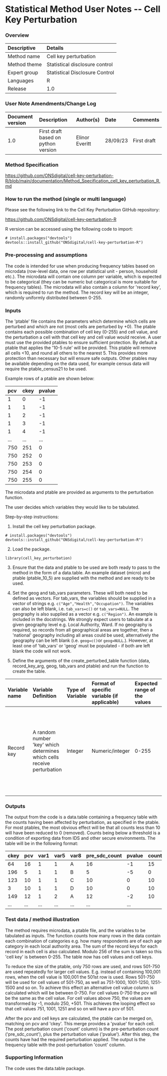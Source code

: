 # Statistical Method User Notes -- Cell Key Perturbation


### Overview

 | Descriptive      | Details                         |
 |:---              | :----                           |
 | Method name      |Cell key perturbation            | 
 | Method theme     |Statistical disclosure control   |
 | Expert group     |Statistical Disclosure Control   |
 | Languages        |R                           |
 | Release          |1.0                              |


### User Note Amendments/Change Log

 | Document version  | Description |Author(s)       |     Date        |    Comments      |
 |:---               | :----       |:---            |:---             |:---              |      
 |1.0                |First draft based on python version  | Elinor Everitt      |28/09/23         |First draft 

### Method Specification

<https://github.com/ONSdigital/cell-key-perturbation-R/blob/main/documentation/Method_Specification_cell_key_perturbation_R.md>

### How to run the method (single or multi language)

Please see the following link to the Cell Key Perturbation GitHub
repository:

<https://github.com/ONSdigital/cell-key-perturbation-R>

R version can be accessed using the following code to
import:
```
# install.packages("devtools")
devtools::install_github("ONSdigital/cell-key-perturbation-R")
```

### Pre-processing and assumptions

The code is intended for use when producing frequency tables based on
microdata (row-level data, one row per statistical unit - person,
household etc.). The microdata will contain one column per variable,
which is expected to be categorical (they can be numeric but categorical
is more suitable for frequency tables). The microdata will also contain
a column for 'record key', which is required to run the method. The
record key will be an integer, randomly uniformly distributed between
0-255.

### Inputs

The 'ptable' file contains the parameters which determine which cells
are perturbed and which are not (most cells are perturbed by +0). The
ptable contains each possible combination of cell key (0-255) and cell
value, and the perturbation a cell with that cell key and cell value
would receive. A user must use the provided ptables to ensure sufficient
protection. By default a ptable that applies the '10-5 rule' will be
provided. This ptable will remove all cells \<10, and round all others
to the nearest 5. This provides more protection than necessary but will
ensure safe outputs. Other ptables may be available depending on the
data used, for example census data will require the ptable_census21 to
be used.

Example rows of a ptable are shown below:  

 | pcv  | ckey  | pvalue |
 |:---  | :---- | :----  |
 |   1  |    0  |    -1  | 
 |   1  |    1  |    -1  | 
 |   1  |    2  |    -1  | 
 |   1  |    3  |    -1  | 
 |   1  |    4  |    -1  |  
 | ...  |  ...  |   ...  |    
 | 750  |  251  |     0  |
 | 750  |  252  |     0  | 
 | 750  |  253  |     0  | 
 | 750  |  254  |     0  |  
 | 750  |  255  |     0  |

The microdata and ptable are provided as arguments to the perturbation
function.

The user decides which variables they would like to be tabulated.

Step-by-step instructions:

1.  Install the cell key perturbation package.
```
# install.packages("devtools")
devtools::install_github("ONSdigital/cell-key-perturbation-R")
```

2.  Load the package.
```
library(cell_key_perturbation)
```

3.  Ensure that the data and ptable to be used are both ready to pass to the  
    method in the form of a data.table. An example dataset (micro) and ptable 
    (ptable_10_5) are supplied with the method and are ready to be used.

4.  Set the geog and tab_vars parameters. These will both need to be defined as
    vectors. For tab_vars, the variables should be supplied in a vector
    of strings e.g. ```c("Age","Health","Occupation")```. The variables
    can also be left blank, i.e. ```tab_vars=c()``` or ```tab_vars=NULL```. The geography is also
    supplied as a vector e.g. ```c("Region")```. An example is included in
    the docstrings. We strongly expect users to tabulate at a given
    geography level e.g. Local Authority, Ward. If no geography is
    required, so records from all geographical areas are together, then
    a 'national' geography including all areas could be used,
    alternatively the geography can be left blank (i.e.
    ```geog=c()```or ```geog=NULL```.). However, at least one of 'tab_vars' or 'geog' must be
    populated - if both are left blank the code will not work.

5.  Define the arguments of the create_perturbed_table function (data,
    record_key_arg, geog, tab_vars and ptable) and run the function to
    create the table. 
    
 | Variable name | Variable Definition |Type of Variable| Format of specific variable (if applicable)| Expected range of the values | Meaning of the values| Expected level of aggregation | Frequency |Comments | 
 |:---       |:---     |:---     |:---   |:--- |:--- |:--- | :--- | :--- |
 | Record key | A random number 'key' which determines which cells receive perturbation |Integer | Numeric/integer | 0-255 | The values do not carry meaning, but they must remain unchanged to provide consistency in the results | It is expected that users will tabulate 1-4 variables for a particular geography level e.g. tabulate age by sex at local authority level |  | | 


### Outputs

The output from the code is a data.table containing a frequency table with the
counts having been affected by perturbation, as specified in the ptable. 
For most ptables, the most obvious effect will be that all counts less than 10
will have been reduced to 0 (removed). Counts being below a threshold is
a condition of exporting data from IDS and other secure environments.
The table will be in the following format:


  | ckey  | pcv  | var1 | var5 | var8 | pre_sdc_count | pvalue | count  |
  |:---   | :---- | :---- |:---- | :---- |:----          | :---- |:---- | 
  |  64   |  16  |  1   |   1  |   A  |      16       |   -1   |   15   | 
  | 196   |   5  |  1   |   1  |   B  |       5       |   -5   |    0   | 
  | 123   |  10  |  1   |   1  |   C  |      10       |    0   |   10   | 
  |   3   |  10  |  1   |   1  |   D  |      10       |    0   |   10   | 
  | 149   |  12  |  1   |   2  |   A  |      12       |   -2   |   10   | 
  | ...   | ...  | ...  |  ... |  ... |     ...       |  ...   |        | 
  
  
### Test data / method illustration

The method requires microdata, a ptable file, and the variables to be
tabulated as inputs. The function counts how many rows in the data
contain each combination of categories e.g. how many respondents are of
each age category in each local authority area. The sum of the record
keys for each record in each cell is also calculated. Modulo 256 of the
sum is taken so this 'cell key' is between 0-255. The table now has cell
values and cell keys.

To reduce the size of the ptable, only 750 rows are used, and rows
501-750 are used repeatedly for larger cell values. E.g. instead of
containing 100,001 rows, when the cell value is 100,001 the 501st row
is used. Rows 501-750 will be used for cell values of 501-750, as well
as 751-1000, 1001-1250, 1251-1500 and so on. To achieve this effect an
alternative cell value column is calculated which will be between 0-750.
For cell values 0-750 the pcv will be the same as the cell value. For
cell values above 750, the values are transformed by -1, modulo 250,
+501. This achieves the looping effect so that cell values 751, 1001,
1251 and so on will have a pcv of 501.

After the pcv and cell keys are calculated, the ptable can be merged on,
matching on pcv and 'ckey'. This merge provides a 'pvalue' for each
cell. The post perturbation count ('count' column) is the
pre-perturbation count ('pre_sdc_count'), plus the perturbation value
('pvalue'). After this step, the counts have had the required
perturbation applied. The output is the frequency table with the
post-perturbation 'count' column.

### Supporting Information

The code uses the data.table package.

